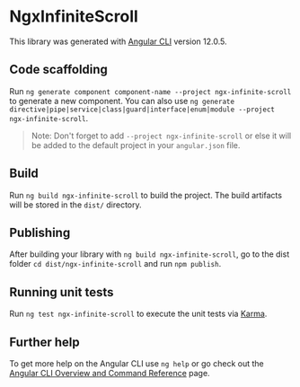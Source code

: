 # NgxInfiniteScroll

This library was generated with [Angular CLI](https://github.com/angular/angular-cli) version 12.0.5.

## Code scaffolding

Run `ng generate component component-name --project ngx-infinite-scroll` to generate a new component. You can also use `ng generate directive|pipe|service|class|guard|interface|enum|module --project ngx-infinite-scroll`.
> Note: Don't forget to add `--project ngx-infinite-scroll` or else it will be added to the default project in your `angular.json` file. 

## Build

Run `ng build ngx-infinite-scroll` to build the project. The build artifacts will be stored in the `dist/` directory.

## Publishing

After building your library with `ng build ngx-infinite-scroll`, go to the dist folder `cd dist/ngx-infinite-scroll` and run `npm publish`.

## Running unit tests

Run `ng test ngx-infinite-scroll` to execute the unit tests via [Karma](https://karma-runner.github.io).

## Further help

To get more help on the Angular CLI use `ng help` or go check out the [Angular CLI Overview and Command Reference](https://angular.io/cli) page.
